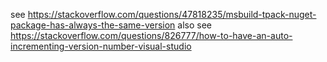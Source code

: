 see https://stackoverflow.com/questions/47818235/msbuild-tpack-nuget-package-has-always-the-same-version
also see https://stackoverflow.com/questions/826777/how-to-have-an-auto-incrementing-version-number-visual-studio
